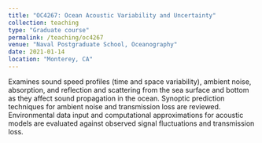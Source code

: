 ```yaml
---
title: "OC4267: Ocean Acoustic Variability and Uncertainty"
collection: teaching
type: "Graduate course"
permalink: /teaching/oc4267
venue: "Naval Postgraduate School, Oceanography"
date: 2021-01-14
location: "Monterey, CA"
---
```


Examines sound speed profiles (time and space variability), ambient noise, absorption, and reflection and scattering from the sea surface and bottom as they affect sound propagation in the ocean. Synoptic prediction techniques for ambient noise and transmission loss are reviewed. Environmental data input and computational approximations for acoustic models are evaluated against observed signal fluctuations and transmission loss.
